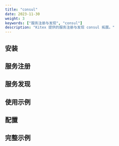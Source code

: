 ```yaml
---
title: "consul"
date: 2023-11-30
weight: 3
keywords: ["服务注册与发现", "consul"]
description: "Kitex 提供的服务注册与发现 consul 拓展。"
---
```


## 安装

## 服务注册

## 服务发现

## 使用示例

## 配置

## 完整示例

